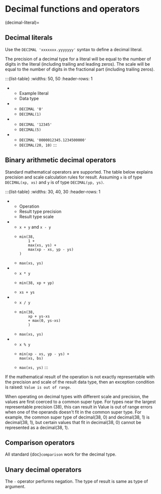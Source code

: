 # Decimal functions and operators

(decimal-literal)=

## Decimal literals

Use the `DECIMAL 'xxxxxxx.yyyyyyy'` syntax to define a decimal literal.

The precision of a decimal type for a literal will be equal to the number of digits
in the literal (including trailing and leading zeros). The scale will be equal
to the number of digits in the fractional part (including trailing zeros).

:::{list-table}
:widths: 50, 50
:header-rows: 1

* - Example literal
  - Data type
* - `DECIMAL '0'`
  - `DECIMAL(1)`
* - `DECIMAL '12345'`
  - `DECIMAL(5)`
* - `DECIMAL '0000012345.1234500000'`
  - `DECIMAL(20, 10)`
:::

## Binary arithmetic decimal operators

Standard mathematical operators are supported. The table below explains
precision and scale calculation rules for result.
Assuming `x` is of type `DECIMAL(xp, xs)` and `y` is of type `DECIMAL(yp, ys)`.

:::{list-table}
:widths: 30, 40, 30
:header-rows: 1

* - Operation
  - Result type precision
  - Result type scale
* - `x + y` and `x - y`
  -
    ```
    min(38,
        1 +
        max(xs, ys) +
        max(xp - xs, yp - ys)
    )
    ```
  - `max(xs, ys)`
* - `x * y`
  - ```
    min(38, xp + yp)
    ```
  - `xs + ys`
* - `x / y`
  -
    ```
    min(38,
        xp + ys-xs
        + max(0, ys-xs)
        )
    ```
  - `max(xs, ys)`
* - `x % y`
  - ```
    min(xp - xs, yp - ys) +
    max(xs, bs)
    ```
  - `max(xs, ys)`
:::

If the mathematical result of the operation is not exactly representable with
the precision and scale of the result data type,
then an exception condition is raised: `Value is out of range`.

When operating on decimal types with different scale and precision, the values are
first coerced to a common super type. For types near the largest representable precision (38),
this can result in Value is out of range errors when one of the operands doesn't fit
in the common super type. For example, the common super type of decimal(38, 0) and
decimal(38, 1) is decimal(38, 1), but certain values that fit in decimal(38, 0)
cannot be represented as a decimal(38, 1).

## Comparison operators

All standard {doc}`comparison` work for the decimal type.

## Unary decimal operators

The `-` operator performs negation. The type of result is same as type of argument.
